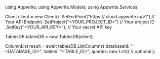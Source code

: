 using Appwrite;
using Appwrite.Models;
using Appwrite.Services;

Client client = new Client()
    .SetEndPoint("https://<REGION>.cloud.appwrite.io/v1") // Your API Endpoint
    .SetProject("<YOUR_PROJECT_ID>") // Your project ID
    .SetKey("<YOUR_API_KEY>"); // Your secret API key

TablesDB tablesDB = new TablesDB(client);

ColumnList result = await tablesDB.ListColumns(
    databaseId: "<DATABASE_ID>",
    tableId: "<TABLE_ID>",
    queries: new List<string>() // optional
);